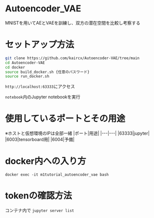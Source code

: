 # Autoencoder_VAE
MNISTを用いてAEとVAEを訓練し、双方の潜在空間を比較し考察する

# セットアップ方法

```bash
git clone https://github.com/kaircx/Autoencoder-VAE/tree/main
cd Autoencoder-VAE
cd docker
source build_docker.sh {任意のパスワード}
source run_docker.sh
```
`http://localhost:63333`にアクセス

`notebook`内のJupyter notebookを実行



# 使用しているポートとその用途
※ホストと仮想環境のIPは全部一緒
|ポート|用途|
|---|---|
|63333|jupyter|
|6003|tensorboard用|
|6004|予備|

# docker内への入り方
`docker exec -it m1tutorial_autoencoder_vae bash`

# tokenの確認方法
コンテナ内で
`jupyter server list`
